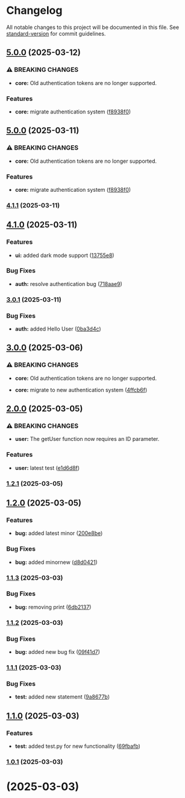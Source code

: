 # Changelog

All notable changes to this project will be documented in this file. See [standard-version](https://github.com/conventional-changelog/standard-version) for commit guidelines.

## [5.0.0](https://github.com/Bhavishya-jasuja/VersionUpdate/compare/v4.1.1...v5.0.0) (2025-03-12)


### ⚠ BREAKING CHANGES

* **core:** Old authentication tokens are no longer supported.

### Features

* **core:** migrate authentication system ([f8938f0](https://github.com/Bhavishya-jasuja/VersionUpdate/commit/f8938f0e78d34ff398ff8982e3b245e3a07daa3f))

## [5.0.0](https://github.com/Bhavishya-jasuja/VersionUpdate/compare/v4.1.1...v5.0.0) (2025-03-11)


### ⚠ BREAKING CHANGES

* **core:** Old authentication tokens are no longer supported.

### Features

* **core:** migrate authentication system ([f8938f0](https://github.com/Bhavishya-jasuja/VersionUpdate/commit/f8938f0e78d34ff398ff8982e3b245e3a07daa3f))

### [4.1.1](https://github.com/Bhavishya-jasuja/VersionUpdate/compare/v4.1.0...v4.1.1) (2025-03-11)

## [4.1.0](https://github.com/Bhavishya-jasuja/VersionUpdate/compare/v4.0.0...v4.1.0) (2025-03-11)


### Features

* **ui:** added dark mode support ([13755e8](https://github.com/Bhavishya-jasuja/VersionUpdate/commit/13755e850d20144b02ec79ccf93cf7b2a6e760e6))


### Bug Fixes

* **auth:** resolve authentication bug ([718aae9](https://github.com/Bhavishya-jasuja/VersionUpdate/commit/718aae9c4d83db0f93fea16d4b045c06b48add0a))

### [3.0.1](https://github.com/Bhavishya-jasuja/VersionUpdate/compare/v3.0.0...v3.0.1) (2025-03-11)


### Bug Fixes

* **auth:** added Hello User ([0ba3d4c](https://github.com/Bhavishya-jasuja/VersionUpdate/commit/0ba3d4c1aa1692e2c852df20e608e03c3236095d))

## [3.0.0](https://github.com/Bhavishya-jasuja/VersionUpdate/compare/v2.0.0...v3.0.0) (2025-03-06)


### ⚠ BREAKING CHANGES

* **core:** Old authentication tokens are no longer supported.

* **core:** migrate to new authentication system ([4ffcb6f](https://github.com/Bhavishya-jasuja/VersionUpdate/commit/4ffcb6f2e4398ed33d1716ac1d7ba844fc86533f))

## [2.0.0](https://github.com/Bhavishya-jasuja/VersionUpdate/compare/v1.2.1...v2.0.0) (2025-03-05)


### ⚠ BREAKING CHANGES

* **user:** The getUser function now requires an ID parameter.

### Features

* **user:** latest test ([e1d6d8f](https://github.com/Bhavishya-jasuja/VersionUpdate/commit/e1d6d8fb3b6f336593f71460f899499d3e47b0b2))

### [1.2.1](https://github.com/Bhavishya-jasuja/VersionUpdate/compare/v1.2.0...v1.2.1) (2025-03-05)

## [1.2.0](https://github.com/Bhavishya-jasuja/VersionUpdate/compare/v1.1.3...v1.2.0) (2025-03-05)


### Features

* **bug:** added latest minor ([200e8be](https://github.com/Bhavishya-jasuja/VersionUpdate/commit/200e8beb64f189e857afa264fa6218732fb6333b))


### Bug Fixes

* **bug:** added minornew ([d8d0421](https://github.com/Bhavishya-jasuja/VersionUpdate/commit/d8d04215b5dbe829feeb226e436ce5a02fbbb645))

### [1.1.3](https://github.com/Bhavishya-jasuja/VersionUpdate/compare/v1.1.2...v1.1.3) (2025-03-03)


### Bug Fixes

* **bug:** removing print ([6db2137](https://github.com/Bhavishya-jasuja/VersionUpdate/commit/6db2137246ab3d9ec24e6c355da5ce4865ca5aa0))

### [1.1.2](https://github.com/Bhavishya-jasuja/VersionUpdate/compare/v1.1.1...v1.1.2) (2025-03-03)


### Bug Fixes

* **bug:** added new bug fix ([09f41d7](https://github.com/Bhavishya-jasuja/VersionUpdate/commit/09f41d71dc946512eb55e87ed4bf0afff046aa8a))

### [1.1.1](https://github.com/Bhavishya-jasuja/VersionUpdate/compare/v1.1.0...v1.1.1) (2025-03-03)


### Bug Fixes

* **test:** added new statement ([9a8677b](https://github.com/Bhavishya-jasuja/VersionUpdate/commit/9a8677b0edf1fc5609ab55f61f4159eda1c718ce))

## [1.1.0](https://github.com/Bhavishya-jasuja/VersionUpdate/compare/v1.0.1...v1.1.0) (2025-03-03)


### Features

* **test:** added test.py for new functionality ([69fbafb](https://github.com/Bhavishya-jasuja/VersionUpdate/commit/69fbafb62b7c6c7bbf391a1fd8bfd9d3d813403d))

### [1.0.1](https://github.com/Bhavishya-jasuja/VersionUpdate/compare/v1.0.0...v1.0.1) (2025-03-03)

#  (2025-03-03)
